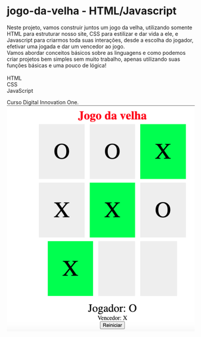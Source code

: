 # jogo-da-velha - HTML/Javascript
 Neste projeto, vamos construir juntos um jogo da velha, utilizando somente HTML para estruturar nosso site, CSS para estilizar e dar vida a ele, e Javascript para criarmos toda suas interações, desde a escolha do jogador, efetivar uma jogada e dar um vencedor ao jogo. 
 <br>
 Vamos abordar conceitos básicos sobre as linguagens e como podemos criar projetos bem simples sem muito trabalho, apenas utilizando suas funções básicas e uma pouco de lógica!  
 <br> 
 HTML
 <br>
 CSS
 <br>
 JavaScript
 
 Curso Digital Innovation One.
 ![alert text](imagens/img1.png)
